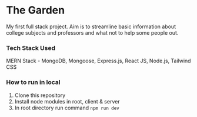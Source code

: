 # The Garden
My first full stack project. Aim is to streamline basic information about college subjects and professors and what not to help some people out. 

### Tech Stack Used
MERN Stack - MongoDB, Mongoose, Express.js, React JS, Node.js, Tailwind CSS

### How to run in local
1. Clone this repository
2. Install node modules in root, client & server
3. In root directory run command ```npm run dev```